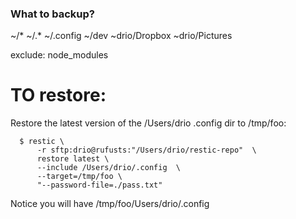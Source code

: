 ### What to backup?

~/*
~/.*
~/.config
~/dev
~drio/Dropbox
~drio/Pictures

exclude: node_modules

# TO restore:

Restore the latest version of the /Users/drio .config dir to /tmp/foo:

```
  $ restic \
      -r sftp:drio@rufusts:"/Users/drio/restic-repo"  \
      restore latest \
      --include /Users/drio/.config  \
      --target=/tmp/foo \
      "--password-file=./pass.txt"

```

Notice you will have /tmp/foo/Users/drio/.config
